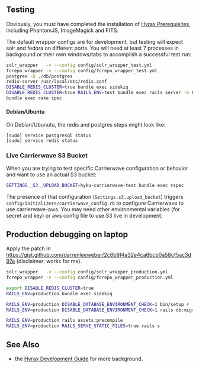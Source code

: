## Testing

Obviously, you must have completed the installation of [Hyrax Prerequisites](https://github.com/projecthydra-labs/hyrax#prerequisites), including PhantomJS, ImageMagick and FITS.  

The default wrapper configs are for development, but testing will expect solr and fedora on different ports.  You will need at least 7 processes in background or their own windows/tabs to accomplish a successful test run:
```bash
solr_wrapper   -v --config config/solr_wrapper_test.yml
fcrepo_wrapper -v --config config/fcrepo_wrapper_test.yml
postgres -D ./db/postgres
redis-server /usr/local/etc/redis.conf
DISABLE_REDIS_CLUSTER=true bundle exec sidekiq
DISABLE_REDIS_CLUSTER=true RAILS_ENV=test bundle exec rails server -b 0.0.0.0
bundle exec rake spec
```

#### Debian/Ubuntu
On Debian/Ubunutu, the redis and postgres steps might look like:
```
[sudo] service postgresql status
[sudo] service redis status
```

### Live Carrierwave S3 Bucket
When you are trying to test specific Carrierwave configuration or behavior and want to use an actual S3 bucket:
```bash
SETTINGS__S3__UPLOAD_BUCKET=hyku-carrierwave-test bundle exec rspec
```
The presence of that configuration (`Settings.s3.upload_bucket`) triggers `config/initializers/carrierwave_config.rb` to configure Carrierwave to use carrierwave-aws.  You may need other environmental variables (for secret and key) or aws config file to use S3 live in development.  

## Production debugging on laptop

Apply the patch in https://gist.github.com/darrenleeweber/2c8b9f4a32e4ca6bcb0a58cf5ac3d97e (disclaimer: works for me).
```bash
solr_wrapper   -v --config config/solr_wrapper_production.yml
fcrepo_wrapper -v --config config/fcrepo_wrapper_production.yml

export DISABLE_REDIS_CLUSTER=true
RAILS_ENV=production bundle exec sidekiq

RAILS_ENV=production DISABLE_DATABASE_ENVIRONMENT_CHECK=1 bin/setup # fix stuff until it works
RAILS_ENV=production DISABLE_DATABASE_ENVIRONMENT_CHECK=1 rails db:migrate

RAILS_ENV=production rails assets:precompile
RAILS_ENV=production RAILS_SERVE_STATIC_FILES=true rails s
```

## See Also

- the [Hyrax Development Guide](https://github.com/samvera-labs/hyrax/wiki/Hyrax-Development-Guide#start-servers-individually-for-development) for more background.